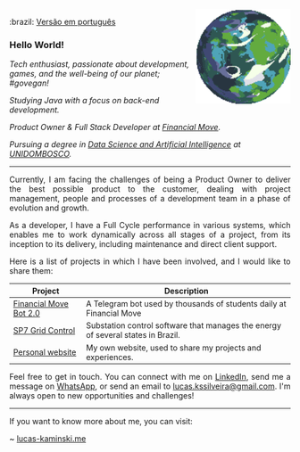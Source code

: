 <a href="https://deep-fold.itch.io/pixel-planet-generator">
  <img align="right" src="./img/planet.gif" width="170px" height="170px" alt="Planet generated by the Pixel Planet Generator"/>
</a>

<p>
    :brazil: <a href="./README.portuguese.md">Versão em português</a>
</p>

### Hello World!

<p>
<em>
Tech enthusiast, passionate about development, games, and the well-being of our planet; #govegan!
</em>
</p>

<p>
<em>
Studying Java with a focus on back-end development.
</em>
</p>

<p>
<em>
Product Owner & Full Stack Developer at <a href="https://financialmove.com.br/">Financial Move</a>.
</em>
</p>

<p>
<em>
Pursuing a degree in <a href="https://unidombosco.edu.br/cursos/ead/ciencia-de-dados-e-inteligencia-artificial/">Data Science and Artificial Intelligence</a> at <a href="https://unidombosco.edu.br/">UNIDOMBOSCO</a>.
</em>
</p>

---

<p align="justify">
Currently, I am facing the challenges of being a Product Owner to deliver the best possible product to the customer, dealing with project management, people and processes of a development team in a phase of evolution and growth.
</p>

<p align="justify">
As a developer, I have a Full Cycle performance in various systems, which enables me to work dynamically across all stages of a project, from its inception to its delivery, including maintenance and direct client support.
</p>

<p align="justify">
Here is a list of projects in which I have been involved, and I would like to share them:
</p>

| Project                                                                                                                    | Description                                                                      |
| -------------------------------------------------------------------------------------------------------------------------- | -------------------------------------------------------------------------------- |
| <a href="https://t.me/FinancialMoveBot">Financial Move Bot 2.0</a>                                                         | A Telegram bot used by thousands of students daily at Financial Move             |
| <a href="https://www.siemens.com/global/en/products/energy/grid-software/operation/grid-control.html">SP7 Grid Control</a> | Substation control software that manages the energy of several states in Brazil. |
| <a href="https://www.lucas-kaminski.me">Personal website</a>                                                               | My own website, used to share my projects and experiences.                       |

<p align="justify">
Feel free to get in touch. You can connect with me on <a href="https://www.linkedin.com/in/lucas-kaminski/">LinkedIn</a>, send me a message on <a href="https://api.whatsapp.com/send/?phone=5541998119091">WhatsApp</a>, or send an email to <a href="mailto:lucas.kssilveira@gmail.com">lucas.kssilveira@gmail.com</a>. I'm always open to new opportunities and challenges!
</p>

---

<p align="justify">
If you want to know more about me, you can visit:

~ <a href="https://www.lucas-kaminski.me">lucas-kaminski.me</a>

</p>
